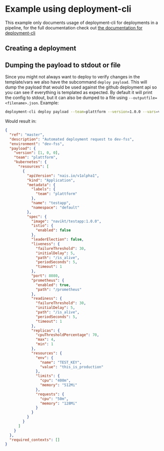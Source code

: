 # Example using deployment-cli
This example only documents usage of deployment-cli for deployments in a pipeline, for the full documentation check out
[the documentation for deployment-cli](../../deployment-cli.md)
## Creating a deployment

## Dumping the payload to stdout or file
Since you might not always want to deploy to verify changes in the template/vars we also have the subcommand
`deploy payload`. This will dump the payload that would be used against the github deployment api so you can see if
everything is templated as expected. By default it will print the config to stdout, but it can also be dumped to a file
using `--outputfile=<filename>.json`. Example: 

```bash
deployment-cli deploy payload --team=plattform --version=1.0.0 --vars=vars-prod-gcp.json --resource=nais.yaml --cluster=dev-fss
```

Would result in:

```json
{
  "ref": "master",
  "description": "Automated deployment request to dev-fss",
  "environment": "dev-fss",
  "payload": {
    "version": [1, 0, 0],
    "team": "plattform",
    "kubernetes": {
      "resources": [
        {
          "apiVersion": "nais.io/v1alpha1",
          "kind": "Application",
          "metadata": {
            "labels": {
              "team": "plattform"
            },
            "name": "testapp",
            "namespace": "default"
          },
          "spec": {
            "image": "navikt/testapp:1.0.0",
            "istio": {
              "enabled": false
            },
            "leaderElection": false,
            "liveness": {
              "failureThreshold": 30,
              "initialDelay": 5,
              "path": "/is_alive",
              "periodSeconds": 5,
              "timeout": 1
            },
            "port": 8080,
            "prometheus": {
              "enabled": true,
              "path": "/prometheus"
            },
            "readiness": {
              "failureThreshold": 30,
              "initialDelay": 5,
              "path": "/is_alive",
              "periodSeconds": 5,
              "timeout": 1
            },
            "replicas": {
              "cpuThresholdPercentage": 70,
              "max": 4,
              "min": 1
            },
            "resources": {
              "env": {
                "name": "TEST_KEY",
                "value": "this_is_production"
              },
              "limits": {
                "cpu": "400m",
                "memory": "512Mi"
              },
              "requests": {
                "cpu": "50m",
                "memory": "128Mi"
              }
            }
          }
        }
      ]
    }
  },
  "required_contexts": []
}
```